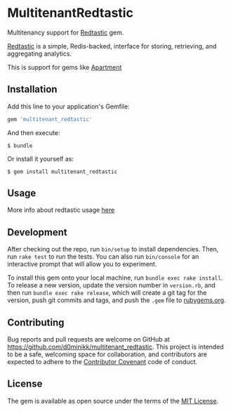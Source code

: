 # MultitenantRedtastic


Multitenancy support for [Redtastic](https://github.com/bellycard/redtastic) gem.

[Redtastic](https://github.com/bellycard/redtastic) is a simple, Redis-backed, interface for storing, retrieving, and aggregating analytics.

This is support for gems like [Apartment](https://github.com/influitive/apartment)

## Installation

Add this line to your application's Gemfile:

```ruby
gem 'multitenant_redtastic'
```

And then execute:

    $ bundle

Or install it yourself as:

    $ gem install multitenant_redtastic

## Usage

More info about redtastic usage [here](https://github.com/bellycard/redtastic)

## Development

After checking out the repo, run `bin/setup` to install dependencies. Then, run `rake test` to run the tests. You can also run `bin/console` for an interactive prompt that will allow you to experiment.

To install this gem onto your local machine, run `bundle exec rake install`. To release a new version, update the version number in `version.rb`, and then run `bundle exec rake release`, which will create a git tag for the version, push git commits and tags, and push the `.gem` file to [rubygems.org](https://rubygems.org).

## Contributing

Bug reports and pull requests are welcome on GitHub at https://github.com/d0minikk/multitenant_redtastic. This project is intended to be a safe, welcoming space for collaboration, and contributors are expected to adhere to the [Contributor Covenant](http://contributor-covenant.org) code of conduct.


## License

The gem is available as open source under the terms of the [MIT License](http://opensource.org/licenses/MIT).
